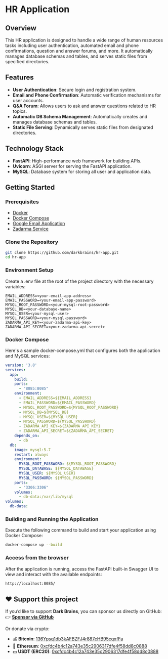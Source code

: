 # HR Application

## Overview

This HR application is designed to handle a wide range of human resources tasks including user authentication, automated email and phone confirmations, question and answer forums, and more. It automatically manages database schemas and tables, and serves static files from specified directories.

## Features

- **User Authentication**: Secure login and registration system.
- **Email and Phone Confirmation**: Automatic verification mechanisms for user accounts.
- **Q&A Forum**: Allows users to ask and answer questions related to HR topics.
- **Automatic DB Schema Management**: Automatically creates and manages database schemas and tables.
- **Static File Serving**: Dynamically serves static files from designated directories.

## Technology Stack

- **FastAPI**: High-performance web framework for building APIs.
- **Uvicorn**: ASGI server for serving the FastAPI application.
- **MySQL**: Database system for storing all user and application data.

## Getting Started

### Prerequisites

- [Docker](https://docs.docker.com/)
- [Docker Compose](https://docs.docker.com/compose/)
- [Google Email Application](https://support.google.com/mail/answer/185833?hl=en)
- [Zadarma Service](https://zadarma.com/en/)

### Clone the Repository

```bash
git clone https://github.com/darkbrains/hr-app.git
cd hr-app
```

### Environment Setup

Create a .env file at the root of the project directory with the necessary variables:

```plaintext
EMAIL_ADDRESS=<your-email-app-address>
EMAIL_PASSWORD=<your-email-app-password>
MYSQL_ROOT_PASSWORD=<your-mysql-root-password>
MYSQL_DB=<your-database-name>
MYSQL_USER=<your-mysql-user>
MYSQL_PASSWORD=<your-mysql-password>
ZADARMA_API_KEY=<your-zadarma-api-key>
ZADARMA_API_SECRET=<your-zadarma-api-secret>
```

### Docker Compose
Here's a sample docker-compose.yml that configures both the application and MySQL services:

```yaml
version: '3.8'
services:
  app:
    build: .
    ports:
      - "8085:8085"
    environment:
      - EMAIL_ADDRESS=${EMAIL_ADDRESS}
      - EMAIL_PASSWORD=${EMAIL_PASSWORD}
      - MYSQL_ROOT_PASSWORD=${MYSQL_ROOT_PASSWORD}
      - MYSQL_DB=${MYSQL_DB}
      - MYSQL_USER=${MYSQL_USER}
      - MYSQL_PASSWORD=${MYSQL_PASSWORD}
      - ZADARMA_API_KEY=${ZADARMA_API_KEY}
      - ZADARMA_API_SECRET=${ZADARMA_API_SECRET}
    depends_on:
      - db
  db:
    image: mysql:5.7
    restart: always
    environment:
      MYSQL_ROOT_PASSWORD: ${MYSQL_ROOT_PASSWORD}
      MYSQL_DATABASE: ${MYSQL_DATABASE}
      MYSQL_USER: ${MYSQL_USER}
      MYSQL_PASSWORD: ${MYSQL_PASSWORD}
    ports:
      - "3306:3306"
    volumes:
      - db-data:/var/lib/mysql
volumes:
  db-data:
```

### Building and Running the Application

Execute the following command to build and start your application using Docker Compose:

```bash
docker-compose up --build
```

### Access from the browser

After the application is running, access the FastAPI built-in Swagger UI to view and interact with the available endpoints:

```bash
http://localhost:8085/
```

## ❤️ Support this project

If you’d like to support **Dark Brains**, you can sponsor us directly on GitHub:
👉 [**Sponsor via GitHub**](https://github.com/sponsors/darkbrains)

Or donate via crypto:

- 💰 **Bitcoin**: [136Ypsq1db3kAFBZFJ4r887cHB95cqxfFa](https://www.blockchain.com/btc/address/136Ypsq1db3kAFBZFJ4r887cHB95cqxfFa)
- 💎 **Ethereum**: [0xcfdc4b4c12a743e35c2906317dfe4f58dd8c0888](https://etherscan.io/address/0xcfdc4b4c12a743e35c2906317dfe4f58dd8c0888)
- 💵 **USDT (ERC20)**: [0xcfdc4b4c12a743e35c2906317dfe4f58dd8c0888](https://etherscan.io/token/0xdac17f958d2ee523a2206206994597c13d831ec7?a=0xcfdc4b4c12a743e35c2906317dfe4f58dd8c0888)

